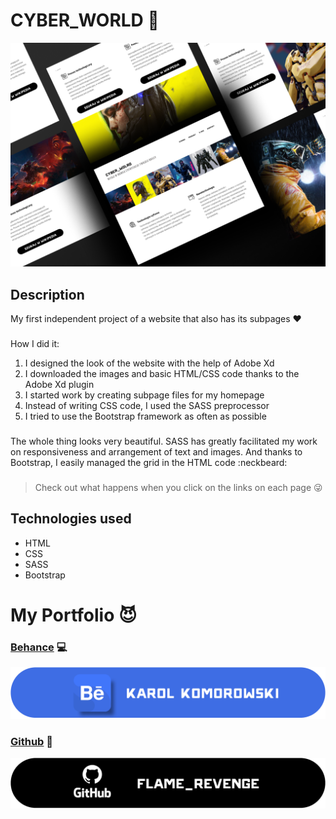 # CYBER_WORLD :floppy_disk:
![cyberworld_preview](CYBER_WORLD_ICON.png)

## Description
My first independent project of a website that also has its subpages :heart:
###
How I did it:
1. I designed the look of the website with the help of Adobe Xd
2. I downloaded the images and basic HTML/CSS code thanks to the Adobe Xd plugin
3. I started work by creating subpage files for my homepage
4. Instead of writing CSS code, I used the SASS preprocessor
5. I tried to use the Bootstrap framework as often as possible
###
The whole thing looks very beautiful. SASS has greatly facilitated my work on responsiveness and arrangement of text and images. And thanks to Bootstrap, I easily managed the grid in the HTML code :neckbeard:
###
>Check out what happens when you click on the links on each page :stuck_out_tongue_winking_eye:

## Technologies used
- HTML
- CSS
- SASS
- Bootstrap

# My Portfolio :smiling_imp:
### [Behance](https://www.behance.net/KarolKomorowski) :computer:

![Behance Profile](behance_banner.png)
### [Github](https://github.com/FLaMeREVENGE) :paw_prints:

![GitHub Profile](github_black_2.png)
